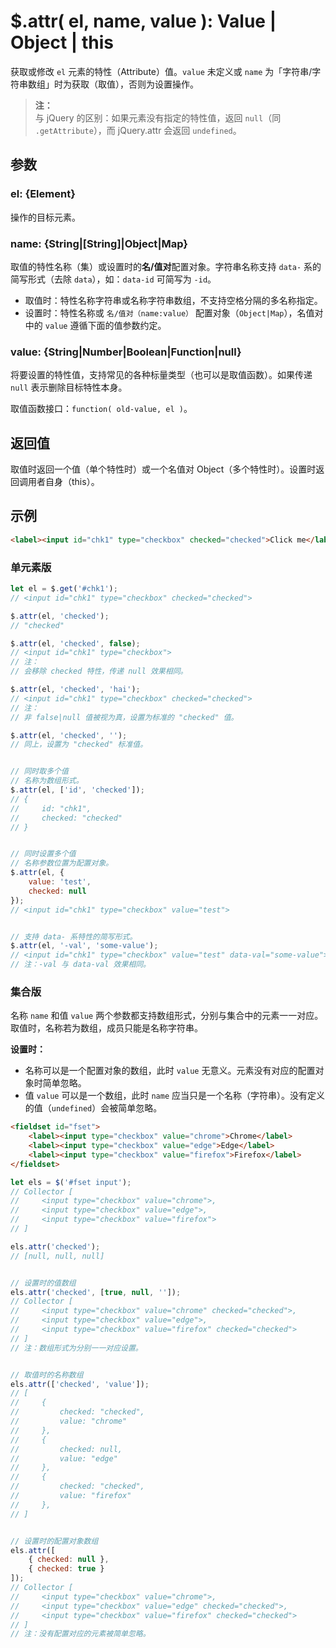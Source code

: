 # $.attr( el, name, value ): Value | Object | this

获取或修改 `el` 元素的特性（Attribute）值。`value` 未定义或 `name` 为「字符串/字符串数组」时为获取（取值），否则为设置操作。

> **注：**<br>
> 与 jQuery 的区别：如果元素没有指定的特性值，返回 `null`（同 `.getAttribute`），而 jQuery.attr 会返回 `undefined`。


## 参数

### el: {Element}

操作的目标元素。


### name: {String|[String]|Object|Map}

取值的特性名称（集）或设置时的**名/值对**配置对象。字符串名称支持 `data-` 系的简写形式（去除 `data`），如：`data-id` 可简写为 `-id`。

- 取值时：特性名称字符串或名称字符串数组，不支持空格分隔的多名称指定。
- 设置时：特性名称或 `名/值对（name:value）` 配置对象（`Object|Map`），名值对中的 `value` 遵循下面的值参数约定。


### value: {String|Number|Boolean|Function|null}

将要设置的特性值，支持常见的各种标量类型（也可以是取值函数）。如果传递 `null` 表示删除目标特性本身。

取值函数接口：`function( old-value, el )`。


## 返回值

取值时返回一个值（单个特性时）或一个名值对 Object（多个特性时）。设置时返回调用者自身（this）。


## 示例

```html
<label><input id="chk1" type="checkbox" checked="checked">Click me</label>
```


### 单元素版

```js
let el = $.get('#chk1');
// <input id="chk1" type="checkbox" checked="checked">

$.attr(el, 'checked');
// "checked"

$.attr(el, 'checked', false);
// <input id="chk1" type="checkbox">
// 注：
// 会移除 checked 特性，传递 null 效果相同。

$.attr(el, 'checked', 'hai');
// <input id="chk1" type="checkbox" checked="checked">
// 注：
// 非 false|null 值被视为真，设置为标准的 "checked" 值。

$.attr(el, 'checked', '');
// 同上，设置为 "checked" 标准值。


// 同时取多个值
// 名称为数组形式。
$.attr(el, ['id', 'checked']);
// {
//     id: "chk1",
//     checked: "checked"
// }


// 同时设置多个值
// 名称参数位置为配置对象。
$.attr(el, {
    value: 'test',
    checked: null
});
// <input id="chk1" type="checkbox" value="test">


// 支持 data- 系特性的简写形式。
$.attr(el, '-val', 'some-value');
// <input id="chk1" type="checkbox" value="test" data-val="some-value">
// 注：-val 与 data-val 效果相同。
```


### 集合版

名称 `name` 和值 `value` 两个参数都支持数组形式，分别与集合中的元素一一对应。取值时，名称若为数组，成员只能是名称字符串。

**设置时：**

- 名称可以是一个配置对象的数组，此时 `value` 无意义。元素没有对应的配置对象时简单忽略。
- 值 `value` 可以是一个数组，此时 `name` 应当只是一个名称（字符串）。没有定义的值（`undefined`）会被简单忽略。

```html
<fieldset id="fset">
    <label><input type="checkbox" value="chrome">Chrome</label>
    <label><input type="checkbox" value="edge">Edge</label>
    <label><input type="checkbox" value="firefox">Firefox</label>
</fieldset>
```

```js
let els = $('#fset input');
// Collector [
//     <input type="checkbox" value="chrome">,
//     <input type="checkbox" value="edge">,
//     <input type="checkbox" value="firefox">
// ]

els.attr('checked');
// [null, null, null]


// 设置时的值数组
els.attr('checked', [true, null, '']);
// Collector [
//     <input type="checkbox" value="chrome" checked="checked">,
//     <input type="checkbox" value="edge">,
//     <input type="checkbox" value="firefox" checked="checked">
// ]
// 注：数组形式为分别一一对应设置。


// 取值时的名称数组
els.attr(['checked', 'value']);
// [
//     {
//         checked: "checked",
//         value: "chrome"
//     },
//     {
//         checked: null,
//         value: "edge"
//     },
//     {
//         checked: "checked",
//         value: "firefox"
//     },
// ]


// 设置时的配置对象数组
els.attr([
    { checked: null },
    { checked: true }
]);
// Collector [
//     <input type="checkbox" value="chrome">,
//     <input type="checkbox" value="edge" checked="checked">,
//     <input type="checkbox" value="firefox" checked="checked">
// ]
// 注：没有配置对应的元素被简单忽略。
```

